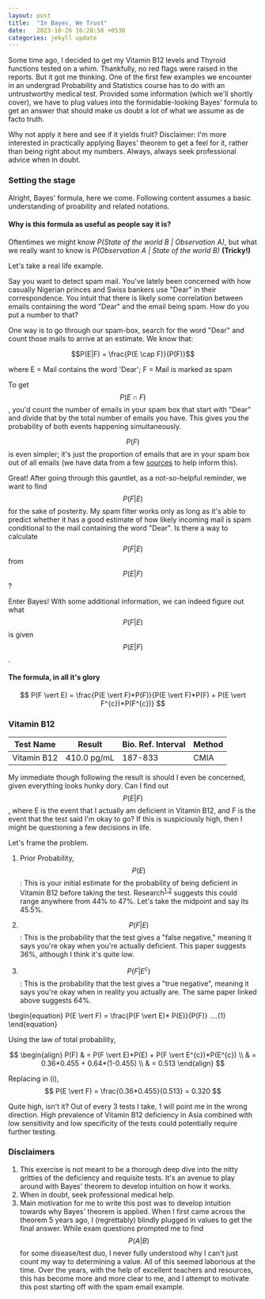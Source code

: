 ```yaml
---
layout: post
title:  "In Bayes, We Trust"
date:   2023-10-26 16:20:58 +0530
categories: jekyll update
---
```

<script type="text/javascript" async
  src="https://cdnjs.cloudflare.com/ajax/libs/mathjax/2.7.7/MathJax.js?config=TeX-MML-AM_CHTML">
</script>

<link rel="stylesheet" type="text/css" href="/assets/css/interactive-word.css">
<link rel="stylesheet" type="text/css" href="/assets/css/table.css">

<script src="/assets/js/interactive-word.js"></script>

Some time ago, I decided to get my Vitamin B12 levels and <span class="interactive-word" data-explanation="Thyroid function tests typically include thyroid hormones such as thyroid-stimulating hormone (TSH, thyrotropin), thyroxine (T4), and triiodothyronine (T3)">Thyroid functions</span> tested on a whim. Thankfully, no red flags were raised in the reports. But it got me thinking. One of the first few examples we encounter in an undergrad Probability and Statistics course has to do with an untrustworthy medical test. Provided some information (which we'll shortly cover), we have to plug values into the formidable-looking Bayes' formula to get an answer that should make us doubt a lot of what we assume as de facto truth.

Why not apply it here and see if it yields fruit? Disclaimer: I'm more interested in practically applying Bayes' theorem to get a feel for it, rather than being right about my numbers. Always, always seek professional advice when in doubt.

### Setting the stage

Alright, Bayes' formula, here we come. Following content assumes a basic understanding of proability and related notations.

#### Why is this formula as useful as people say it is?

Oftentimes we might know *P(State of the world B | Observation A)*, but what we really want to know is 
*P(Observation A | State of the world B)*
**(Tricky!)**

Let's take a real life example. 

Say you want to detect spam mail. You've lately been concerned with how casually Nigerian princes and Swiss bankers use "Dear" in their correspondence. You intuit that there is likely some correlation between emails containing the word "Dear" and the email being spam. How do you put a number to that?

One way is to go through our spam-box, search for the word "Dear" and count those mails to arrive at an estimate. We know that:

$$P(E|F) = \frac{P(E \cap F)}{P(F)}$$

where E = Mail contains the word 'Dear'; F = Mail is marked as spam

To get $$P(E \cap F)$$, you'd count the number of emails in your spam box that start with "Dear" and divide that by the total number of emails you have. This gives you the probability of both events happening simultaneously.

$$P(F)$$ is even simpler; it's just the proportion of emails that are in your spam box out of all emails (we have data from a few [sources](https://www.statista.com/statistics/420391/spam-email-traffic-share/) to help inform this).

Great! After going through this gauntlet, as a not-so-helpful reminder, we want to find $$P(F \vert E)$$ for the sake of posterity. My spam filter works only as long as it's able to predict whether it has a good estimate of how likely incoming mail is spam conditional to the mail containing the word "Dear". Is there a way to calculate $$P(F \vert E)$$ from $$P(E \vert F)$$? 

Enter Bayes! With some additional information, we can indeed figure out what $$P(F \vert E)$$ is given $$P(E \vert F)$$.

#### The formula, in all it's glory

$$
P(F \vert E) = \frac{P(E \vert F)*P(F)}{P(E \vert F)*P(F) + P(E \vert F^{c})*P(F^{c})}
$$

### Vitamin B12

<table>
  <thead>
    <tr>
      <th>Test Name</th>
      <th>Result</th>
      <th>Bio. Ref. Interval</th>
      <th>Method</th>
    </tr>
  </thead>
  <tbody>
    <tr>
      <td>Vitamin B12</td>
      <td>410.0 pg/mL</td>
      <td>187-833</td>
      <td>CMIA</td>
    </tr>
  </tbody>
</table>

My immediate though following the result is should I even be concerned, given everything looks hunky dory. Can I find out $$P(E \vert F)$$, where E is the event that I actually am deficient in Vitamin B12, and F is the event that the test said I'm okay to go? If this is suspiciously high, then I might be questioning a few decisions in life.

Let's frame the problem.

1. Prior Probability, $$P(E)$$: This is your initial estimate for the probability of being deficient in Vitamin B12 before taking the test. Research<sup>[1](https://onlinelibrary.wiley.com/doi/10.1111/jhn.12541),[2](https://www.ncbi.nlm.nih.gov/pmc/articles/PMC6540890/#:~:text=Conclusion%3A,is%20widespread%20in%20Indian%20population)</sup> suggests this could range anywhere from 44% to 47%. Let's take the midpoint and say its 45.5%.

2. $$P(F \vert E)$$: This is the probability that the test gives a "false negative," meaning it says you're okay when you're actually deficient. This paper suggests 36%, although I think it's quite low.

3. $$P(F \vert E^{c})$$: This is the probability that the test gives a "true negative", meaning it says you're okay when in reality you actually are. The same paper linked above suggests 64%.

\begin{equation}
P(E \vert F) = \frac{P(F \vert E)* P(E)}{P(F)}   ....(1)
\end{equation}

Using the law of total probability,

$$
\begin{align}
P(F) & = P(F \vert E)*P(E) + P(F \vert E^{c})*P(E^{c}) \\
     & = 0.36*0.455 + 0.64*(1-0.455) \\
     & = 0.513
\end{align}
$$

Replacing in (i),
$$
P(E \vert F) = \frac{0.36*0.455}{0.513} = 0.320
$$

Quite high, isn't it? Out of every 3 tests I take, 1 will point me in the wrong direction. High prevalence of Vitamin B12 deficiency in Asia combined with low sensitivity and low specificity of the tests could potentially require further testing. 

### Disclaimers

1. This exercise is not meant to be a thorough deep dive into the nitty gritties of the deficiency and requisite tests. It's an avenue to play around with Bayes' theorem to develop intuition on how it works.
2. When in doubt, seek professional medical help. 
3. Main motivation for me to write this post was to develop intuition towards why Bayes' theorem is applied. When I first came across the theorem 5 years ago, I (regrettably) blindly plugged in values to get the final answer. While exam questions prompted me to find $$P(A \vert B)$$ for some disease/test duo, I never fully understood why I can't just count my way to determining a value. All of this seemed laborious at the time. Over the years, with the help of excellent teachers and resources, this has become more and more clear to me, and I attempt to motivate this post starting off with the spam email example.

<!--
<table>
  <thead>
    <tr>
      <th>Thyroid Profile</th>
      <th>Result</th>
      <th>Bio. Ref. Interval</th>
      <th>Method</th>
    </tr>
  </thead>
  <tbody>
    <tr>
      <td>T3, Total</td>
      <td>0.91 ng/mL</td>
      <td>0.35-1.93</td>
      <td>CMIA</td>
    </tr>
    <tr>
      <td>T4, Total</td>
      <td>8.5 \( \mu \)g/dL </td>
      <td>4.87-11.72</td>
      <td>CMIA</td>
    </tr>
    <tr>
      <td>Thyroid Stimulating Hormone - Ultra Sensitive</td>
      <td>1.357 \( \mu \)IU/mL</td>
      <td>0.35-4.94</td>
      <td>CMIA</td>
    </tr>
  </tbody>
</table>
-->











